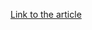 [Link to the article](https://www.cloudmark.com/en/blog/malware/tanglebot-new-advanced-sms-malware-targets-mobile-users-across-us-and-canada-covid-19)
